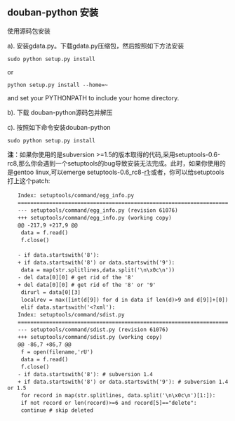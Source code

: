 ## douban-python 安装 ##
使用源码包安装

a). 安装gdata.py。下载gdata.py压缩包，然后按照如下方法安装
```
sudo python setup.py install
```

or

```
python setup.py install --home=~
```
and set your PYTHONPATH to include your home directory.

b). 下载 douban-python源码包并解压

c). 按照如下命令安装douban-python
```
sudo python setup.py install
```

**注**：如果你使用的是subversion >=1.5的版本取得的代码,采用setuptools-0.6-rc8,那么你会遇到一个setuptools的bug导致安装无法完成。此时，如果你使用的是gentoo linux,可以emerge setuptools-0.6\_rc8-[r1](https://code.google.com/p/douban-python/source/detail?r=1);或者，你可以给setuptools打上这个patch:
```
　　Index: setuptools/command/egg_info.py
　　===================================================================
　　--- setuptools/command/egg_info.py (revision 61076)
　　+++ setuptools/command/egg_info.py (working copy)
　　@@ -217,9 +217,9 @@
　　 data = f.read()
　　 f.close()
　　
　　- if data.startswith('8'):
　　+ if data.startswith('8') or data.startswith('9'):
　　 data = map(str.splitlines,data.split('\n\x0c\n'))
　　- del data[0][0] # get rid of the '8'
　　+ del data[0][0] # get rid of the '8' or '9'
　　 dirurl = data[0][3]
　　 localrev = max([int(d[9]) for d in data if len(d)>9 and d[9]]+[0])
　　 elif data.startswith('<?xml'):
　　Index: setuptools/command/sdist.py
　　===================================================================
　　--- setuptools/command/sdist.py (revision 61076)
　　+++ setuptools/command/sdist.py (working copy)
　　@@ -86,7 +86,7 @@
　　 f = open(filename,'rU')
　　 data = f.read()
　　 f.close()
　　- if data.startswith('8'): # subversion 1.4
　　+ if data.startswith('8') or data.startswith('9'): # subversion 1.4 or 1.5
　　 for record in map(str.splitlines, data.split('\n\x0c\n')[1:]):
　　 if not record or len(record)>=6 and record[5]=="delete":
　　 continue # skip deleted
```